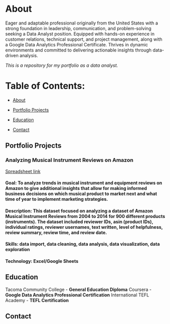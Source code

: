 # About <a name="about"></a>

Eager and adaptable professional originally from the United States with a strong foundation in leadership, communication, and problem-solving seeking a Data Analyst position. Equipped with hands-on experience in customer relations, technical support, and project management, along with a Google Data Analytics Professional Certificate. Thrives in dynamic environments and committed to delivering actionable insights through data-driven analysis.

*This is a repository for my portfolio as a data analyst.*

# Table of Contents:

- [About](#About)

- [Portfolio Projects](#Portfolio-Projects)

- [Education](#Education)

- [Contact](#Contact)

## Portfolio Projects <a name="porfolio-projects"></a>

### Analyzing Musical Instrument Reviews on Amazon 

[Spreadsheet link](https://docs.google.com/spreadsheets/d/1e0jJ0V8LyWQd3NcE3BezebxCdlhUmukMsUTKwlNSbU8/edit?usp=sharing)

#### **Goal:** To analyze trends in musical instrument and equipment reviews on Amazon to give additional insights that allow for making informed business decisions on which musical product to market next and what time of year to implement marketing strategies. 

#### **Description:** This dataset focused on analyzing a dataset of Amazon Musical Instrument Reviews from 2004 to 2014 for 900 different products (instruments). The dataset included reviewer IDs, asin (product IDs), individual ratings, reviewer usernames, text written, level of helpfulness, review summary, review time, and review date.

#### **Skills:** data import, data cleaning, data analysis, data visualization, data exploration

#### **Technology:** Excel/Google Sheets

## Education <a name="education"></a>

Tacoma Community College - **General Education Diploma**
Coursera - **Google Data Analytics Professional Certification**
International TEFL Academy - **TEFL Certification**

## Contact <a name="contact"></a>
